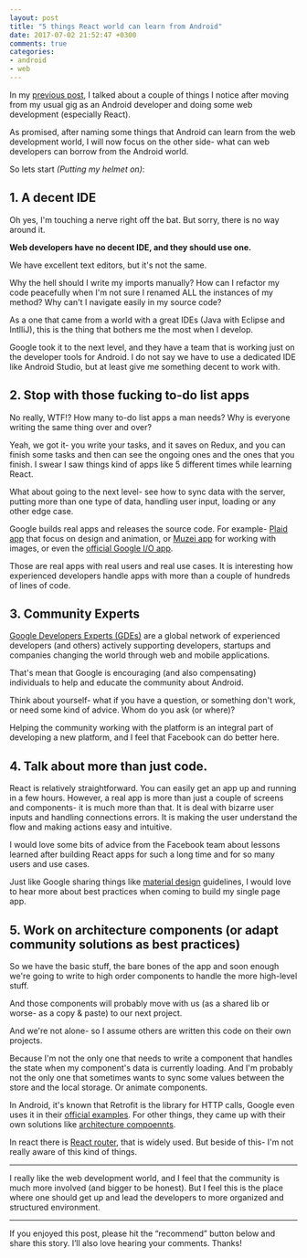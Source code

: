 ```yaml
---
layout: post
title: "5 things React world can learn from Android"
date: 2017-07-02 21:52:47 +0300
comments: true
categories:
- android
- web
---
```

In my [previous post](http://shem8.github.io/blog/2017/03/31/5-things-i-learned-as-an-android-developer-after-doing-some-web-development/), I talked about a couple of things I notice after moving from my usual gig as an Android developer and doing some web development (especially React).

As promised, after naming some things that Android can learn from the web development world, I will now focus on the other side- what can web developers can borrow from the Android world.
<!-- more -->

So lets start *(Putting my helmet on)*:

## 1. A decent IDE
Oh yes, I'm touching a nerve right off the bat. But sorry, there is no way around it.

**Web developers have no decent IDE, and they should use one.**

We have excellent text editors, but it's not the same.

Why the hell should I write my imports manually? How can I refactor my code peacefully when I'm not sure I renamed ALL the instances of my method? Why can't I navigate easily in my source code?

As a one that came from a world with a great IDEs (Java with Eclipse and IntlliJ), this is the thing that bothers me the most when I develop.

Google took it to the next level, and they have a team that is working just on the developer tools for Android. I do not say we have to use a dedicated IDE like Android Studio, but at least give me something decent to work with.

## 2. Stop with those fucking to-do list apps
No really, WTF!? How many to-do list apps a man needs? Why is everyone writing the same thing over and over?

Yeah, we got it- you write your tasks, and it saves on Redux, and you can finish some tasks and then can see the ongoing ones and the ones that you finish. I swear I saw things kind of apps like 5 different times while learning React.

What about going to the next level- see how to sync data with the server, putting more than one type of data, handling user input, loading or any other edge case.

Google builds real apps and releases the source code. For example- [Plaid app](https://github.com/nickbutcher/plaid) that focus on design and animation, or [Muzei app](https://github.com/nickbutcher/plaid) for working with images, or even the [official Google I/O app](https://github.com/google/iosched).

Those are real apps with real users and real use cases. It is interesting how experienced developers handle apps with more than a couple of hundreds of lines of code.

## 3. Community Experts
[Google Developers Experts (GDEs)](https://developers.google.com/experts/about) are a global network of experienced developers (and others) actively supporting developers, startups and companies changing the world through web and mobile applications.

That's mean that Google is encouraging (and also compensating) individuals to help and educate the community about Android.

Think about yourself- what if you have a question, or something don't work, or need some kind of advice. Whom do you ask (or where)?

Helping the community working with the platform is an integral part of developing a new platform, and I feel that Facebook can do better here.

## 4. Talk about more than just code.
React is relatively straightforward. You can easily get an app up and running in a few hours. However, a real app is more than just a couple of screens and components- it is much more than that. It is deal with bizarre user inputs and handling connections errors. It is making the user understand the flow and making actions easy and intuitive.

I would love some bits of advice from the Facebook team about lessons learned after building React apps for such a long time and for so many users and use cases.

Just like Google sharing things like [material design](https://developer.android.com/design/index.html) guidelines, I would love to hear more about best practices when coming to build my single page app.

## 5. Work on architecture components (or adapt community solutions as best practices)
So we have the basic stuff, the bare bones of the app and soon enough we're going to write to high order components to handle the more high-level stuff.

And those components will probably move with us (as a shared lib or worse- as a copy & paste) to our next project.

And we're not alone- so I assume others are written this code on their own projects.

Because I'm not the only one that needs to write a component that handles the state when my component's data is currently loading. And I'm probably not the only one that sometimes wants to sync some values between the store and the local storage. Or animate components.

In Android, it's known that Retrofit is the library for HTTP calls, Google even uses it in their [official examples](https://developer.android.com/topic/libraries/architecture/guide.html#fetching_data). For other things, they came up with their own solutions like [architecture compoennts](https://developer.android.com/topic/libraries/architecture/index.html).

In react there is [React router](https://github.com/reacttraining/react-router), that is widely used. But beside of this- I'm not really aware of this kind of things.

---

I really like the web development world, and I feel that the community is much more involved (and bigger to be honest). But I feel this is the place where one should get up and lead the developers to more organized and structured environment.

---

If you enjoyed this post, please hit the “recommend” button below and share this story. I’ll also love hearing your comments. Thanks!
